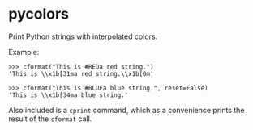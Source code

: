 pycolors
========

Print Python strings with interpolated colors.


Example:

    >>> cformat("This is #REDa red string.")
    'This is \\x1b[31ma red string.\\x1b[0m'

    >>> cformat("This is #BLUEa blue string.", reset=False)
    'This is \\x1b[34ma blue string.'

Also included is a `cprint` command, which as a convenience prints the
result of the `cformat` call.

